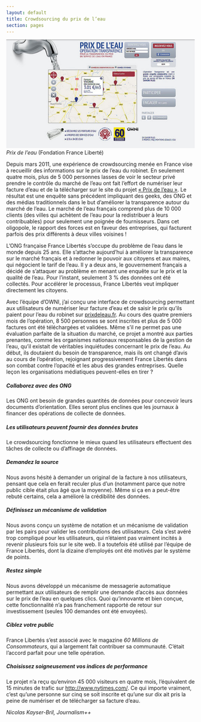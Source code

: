 ```yaml
---
layout: default
title: Crowdsourcing du prix de l’eau
section: pages
---
```


<div class="imageblock">
<div class="content">
<img alt="Prix de l’eau" src="../figs/incoming/03-WW.jpg"></div>
<div class="title"><em>Prix de l’eau</em> (Fondation France Liberté)</div>
</div>

Depuis mars 2011, une expérience de crowdsourcing menée en France vise à recueillir des informations sur le prix de l’eau du robinet. En seulement quatre mois, plus de 5 000 personnes lasses de voir le secteur privé prendre le contrôle du marché de l’eau ont fait l’effort de numériser leur facture d’eau et de la télécharger sur le site du projet [« Prix de l’eau »](http://www.prixdeleau.fr/). Le résultat est une enquête sans précédent impliquant des geeks, des ONG et des médias traditionnels dans le but d’améliorer la transparence autour du marché de l’eau. Le marché de l’eau français comprend plus de 10 000 clients (des villes qui achètent de l’eau pour la redistribuer à leurs contribuables) pour seulement une poignée de fournisseurs. Dans cet oligopole, le rapport des forces est en faveur des entreprises, qui facturent parfois des prix différents à deux villes voisines !

L’ONG française France Libertés s’occupe du problème de l’eau dans le monde depuis 25 ans. Elle s’attache aujourd’hui à améliorer la transparence sur le marché français et à redonner le pouvoir aux citoyens et aux maires, qui négocient le tarif de l’eau. Il y a deux ans, le gouvernement français a décidé de s’attaquer au problème en menant une enquête sur le prix et la qualité de l’eau. Pour l’instant, seulement 3 % des données ont été collectés. Pour accélérer le processus, France Libertés veut impliquer directement les citoyens.

Avec l’équipe d’OWNI, j’ai conçu une interface de crowdsourcing permettant aux utilisateurs de numériser leur facture d’eau et de saisir le prix qu’ils paient pour l’eau du robinet sur [prixdeleau.fr](http://www.prixdeleau.fr/). Au cours des quatre premiers mois de l’opération, 8 500 personnes se sont inscrites et plus de 5 000 factures ont été téléchargées et validées. Même s’il ne permet pas une évaluation parfaite de la situation du marché, ce projet a montré aux parties prenantes, comme les organismes nationaux responsables de la gestion de l’eau, qu’il existait de véritables inquiétudes concernant le prix de l’eau. Au début, ils doutaient du besoin de transparence, mais ils ont changé d’avis au cours de l’opération, rejoignant progressivement France Libertés dans son combat contre l’opacité et les abus des grandes entreprises. Quelle leçon les organisations médiatiques peuvent-elles en tirer ?

##### Collaborez avec des ONG

Les ONG ont besoin de grandes quantités de données pour concevoir leurs documents d’orientation. Elles seront plus enclines que les journaux à financer des opérations de collecte de données.

##### Les utilisateurs peuvent fournir des données brutes

Le crowdsourcing fonctionne le mieux quand les utilisateurs effectuent des tâches de collecte ou d’affinage de données.

##### Demandez la source

Nous avons hésité à demander un original de la facture à nos utilisateurs, pensant que cela en ferait reculer plus d’un (notamment parce que notre public cible était plus âgé que la moyenne). Même si ça en a peut-être rebuté certains, cela a amélioré la crédibilité des données.

##### Définissez un mécanisme de validation

Nous avons conçu un système de notation et un mécanisme de validation par les pairs pour valider les contributions des utilisateurs. Cela s’est avéré trop compliqué pour les utilisateurs, qui n’étaient pas vraiment incités à revenir plusieurs fois sur le site web. Il a toutefois été utilisé par l’équipe de France Libertés, dont la dizaine d’employés ont été motivés par le système de points.

##### Restez simple

Nous avons développé un mécanisme de messagerie automatique permettant aux utilisateurs de remplir une demande d’accès aux données sur le prix de l’eau en quelques clics. Quoi qu’innovante et bien conçue, cette fonctionnalité n’a pas franchement rapporté de retour sur investissement (seules 100 demandes ont été envoyées).

##### Ciblez votre public

France Libertés s’est associé avec le magazine _60 Millions de Consommateurs_, qui a largement fait contribuer sa communauté. C’était l’accord parfait pour une telle opération.

##### Choisissez soigneusement vos indices de performance

Le projet n’a reçu qu’environ 45 000 visiteurs en quatre mois, l’équivalent de 15 minutes de trafic sur http://www.nytimes.com/. Ce qui importe vraiment, c’est qu’une personne sur cinq se soit inscrite et qu’une sur dix ait pris la peine de numériser et de télécharger sa facture d’eau.

_Nicolas Kayser-Bril, Journalism++_